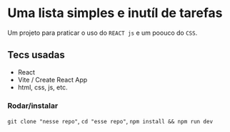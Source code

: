 # Uma lista simples e inutíl de tarefas
Um projeto para praticar o uso do ```REACT js``` e um poouco do ```CSS```.

## Tecs usadas
- React
- Vite / Create React App
- html, css, js, etc.

### Rodar/instalar
```git clone "nesse repo"```,
```cd "esse repo"```,
```npm install && npm run dev```